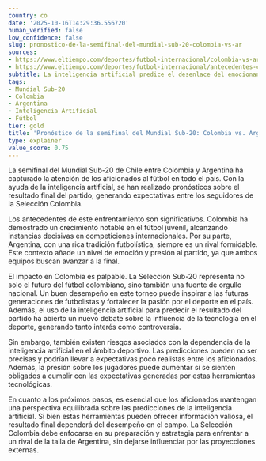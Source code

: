 ```yaml
---
country: co
date: '2025-10-16T14:29:36.556720'
human_verified: false
low_confidence: false
slug: pronostico-de-la-semifinal-del-mundial-sub-20-colombia-vs-ar
sources:
- https://www.eltiempo.com/deportes/futbol-internacional/colombia-vs-argentina-inteligencia-artificial-hace-su-pronostico-745000
- https://www.eltiempo.com/deportes/futbol-internacional/antecedentes-colombia-vs-argentina-semifinal-mundial-sub-20-745001
subtitle: La inteligencia artificial predice el desenlace del emocionante encuentro
tags:
- Mundial Sub-20
- Colombia
- Argentina
- Inteligencia Artificial
- Fútbol
tier: gold
title: 'Pronóstico de la semifinal del Mundial Sub-20: Colombia vs. Argentina'
type: explainer
value_score: 0.75
---
```


<p>La semifinal del Mundial Sub-20 de Chile entre Colombia y Argentina ha capturado la atención de los aficionados al fútbol en todo el país. Con la ayuda de la inteligencia artificial, se han realizado pronósticos sobre el resultado final del partido, generando expectativas entre los seguidores de la Selección Colombia.</p><p>Los antecedentes de este enfrentamiento son significativos. Colombia ha demostrado un crecimiento notable en el fútbol juvenil, alcanzando instancias decisivas en competiciones internacionales. Por su parte, Argentina, con una rica tradición futbolística, siempre es un rival formidable. Este contexto añade un nivel de emoción y presión al partido, ya que ambos equipos buscan avanzar a la final.</p><p>El impacto en Colombia es palpable. La Selección Sub-20 representa no solo el futuro del fútbol colombiano, sino también una fuente de orgullo nacional. Un buen desempeño en este torneo puede inspirar a las futuras generaciones de futbolistas y fortalecer la pasión por el deporte en el país. Además, el uso de la inteligencia artificial para predecir el resultado del partido ha abierto un nuevo debate sobre la influencia de la tecnología en el deporte, generando tanto interés como controversia.</p><p>Sin embargo, también existen riesgos asociados con la dependencia de la inteligencia artificial en el ámbito deportivo. Las predicciones pueden no ser precisas y podrían llevar a expectativas poco realistas entre los aficionados. Además, la presión sobre los jugadores puede aumentar si se sienten obligados a cumplir con las expectativas generadas por estas herramientas tecnológicas.</p><p>En cuanto a los próximos pasos, es esencial que los aficionados mantengan una perspectiva equilibrada sobre las predicciones de la inteligencia artificial. Si bien estas herramientas pueden ofrecer información valiosa, el resultado final dependerá del desempeño en el campo. La Selección Colombia debe enfocarse en su preparación y estrategia para enfrentar a un rival de la talla de Argentina, sin dejarse influenciar por las proyecciones externas.</p>
